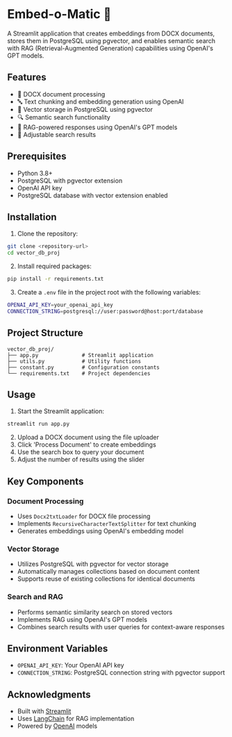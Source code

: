 # Embed-o-Matic 🤖

A Streamlit application that creates embeddings from DOCX documents, stores them in PostgreSQL using pgvector, and enables semantic search with RAG (Retrieval-Augmented Generation) capabilities using OpenAI's GPT models.

## Features

- 📄 DOCX document processing
- 🔤 Text chunking and embedding generation using OpenAI
- 💾 Vector storage in PostgreSQL using pgvector
- 🔍 Semantic search functionality
- 🤖 RAG-powered responses using OpenAI's GPT models
- 🎯 Adjustable search results

## Prerequisites

- Python 3.8+
- PostgreSQL with pgvector extension
- OpenAI API key
- PostgreSQL database with vector extension enabled

## Installation

1. Clone the repository:
```bash
git clone <repository-url>
cd vector_db_proj
```

2. Install required packages:
```bash
pip install -r requirements.txt
```

3. Create a `.env` file in the project root with the following variables:
```bash
OPENAI_API_KEY=your_openai_api_key
CONNECTION_STRING=postgresql://user:password@host:port/database
```

## Project Structure

```
vector_db_proj/
├── app.py              # Streamlit application
├── utils.py            # Utility functions
├── constant.py         # Configuration constants
└── requirements.txt    # Project dependencies
```

## Usage

1. Start the Streamlit application:
```bash
streamlit run app.py
```

2. Upload a DOCX document using the file uploader
3. Click 'Process Document' to create embeddings
4. Use the search box to query your document
5. Adjust the number of results using the slider

## Key Components

### Document Processing
- Uses `Docx2txtLoader` for DOCX file processing
- Implements `RecursiveCharacterTextSplitter` for text chunking
- Generates embeddings using OpenAI's embedding model

### Vector Storage
- Utilizes PostgreSQL with pgvector for vector storage
- Automatically manages collections based on document content
- Supports reuse of existing collections for identical documents

### Search and RAG
- Performs semantic similarity search on stored vectors
- Implements RAG using OpenAI's GPT models
- Combines search results with user queries for context-aware responses

## Environment Variables

- `OPENAI_API_KEY`: Your OpenAI API key
- `CONNECTION_STRING`: PostgreSQL connection string with pgvector support

## Acknowledgments

- Built with [Streamlit](https://streamlit.io/)
- Uses [LangChain](https://python.langchain.com/) for RAG implementation
- Powered by [OpenAI](https://openai.com/) models
